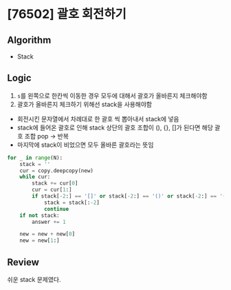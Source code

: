 # [76502] 괄호 회전하기
## Algorithm
- Stack
## Logic
1. ```s```를 왼쪽으로 한칸씩 이동한 경우 모두에 대해서 괄호가 올바른지 체크해야함
2. 괄호가 올바른지 체크하기 위해선 stack을 사용해야함
- 회전시킨 문자열에서 차례대로 한 괄호 씩 뽑아내서 stack에 넣음
- stack에 들어온 괄호로 인해 stack 상단의 괄호 조합이 (), {}, []가 된다면 해당 괄호 조합 pop -> 반복
- 마지막에 stack이 비었으면 모두 올바른 괄호라는 뜻임
```python
for _ in range(N):
    stack = ''
    cur = copy.deepcopy(new)
    while cur:
        stack += cur[0]
        cur = cur[1:]
        if stack[-2:] == '[]' or stack[-2:] == '()' or stack[-2:] == '{}':
            stack = stack[:-2]
            continue
    if not stack:
        answer += 1

    new = new + new[0]
    new = new[1:]
```

## Review
쉬운 stack 문제였다.